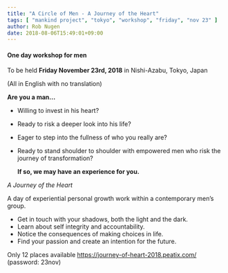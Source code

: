 ```yaml
---
title: "A Circle of Men - A Journey of the Heart"
tags: [ "mankind project", "tokyo", "workshop", "friday", "nov 23" ]
author: Rob Nugen
date: 2018-08-06T15:49:01+09:00
---
```


#### One day workshop for men

To be held **Friday November 23rd, 2018** in Nishi-Azabu, Tokyo, Japan

(All in English with no translation)

 **Are you a man...**

* Willing to invest in his heart?
* Ready to risk a deeper look into his life?
* Eager to step into the fullness of who you really are?
* Ready to stand shoulder to shoulder with empowered men who risk the journey of transformation?


  **If so, we may have an experience for you.**

*A Journey of the Heart*

A day of experiential personal growth work within a contemporary men’s group.


* Get in touch with your shadows, both the light and the dark.
* Learn about self integrity and accountability.
* Notice the consequences of making choices in life.
* Find your passion and create an intention for the future.

Only 12 places available https://journey-of-heart-2018.peatix.com/  (password: 23nov)
